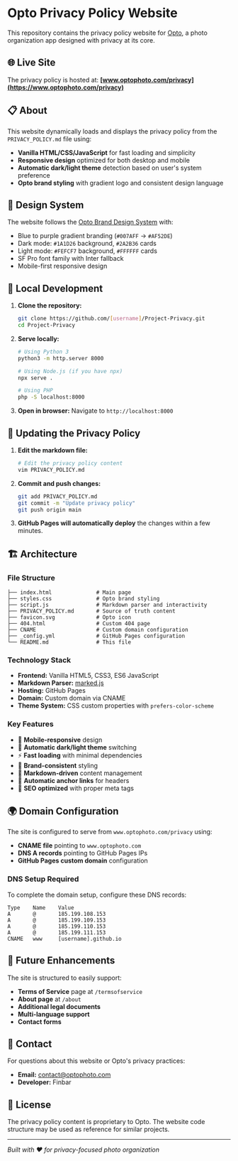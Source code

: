 # Opto Privacy Policy Website

This repository contains the privacy policy website for [Opto](https://optophoto.com), a photo organization app designed with privacy at its core.

## 🌐 Live Site

The privacy policy is hosted at: **[www.optophoto.com/privacy](https://www.optophoto.com/privacy)**

## 📋 About

This website dynamically loads and displays the privacy policy from the `PRIVACY_POLICY.md` file using:
- **Vanilla HTML/CSS/JavaScript** for fast loading and simplicity
- **Responsive design** optimized for both desktop and mobile
- **Automatic dark/light theme** detection based on user's system preference
- **Opto brand styling** with gradient logo and consistent design language

## 🎨 Design System

The website follows the [Opto Brand Design System](OPTO_BRAND_DESIGN_SYSTEM-temp-2025-09-22.md) with:
- Blue to purple gradient branding (`#007AFF` → `#AF52DE`)
- Dark mode: `#1A1D26` background, `#2A2B36` cards
- Light mode: `#FEFCF7` background, `#FFFFFF` cards
- SF Pro font family with Inter fallback
- Mobile-first responsive design

## 🚀 Local Development

1. **Clone the repository:**
   ```bash
   git clone https://github.com/[username]/Project-Privacy.git
   cd Project-Privacy
   ```

2. **Serve locally:**
   ```bash
   # Using Python 3
   python3 -m http.server 8000
   
   # Using Node.js (if you have npx)
   npx serve .
   
   # Using PHP
   php -S localhost:8000
   ```

3. **Open in browser:**
   Navigate to `http://localhost:8000`

## 📝 Updating the Privacy Policy

1. **Edit the markdown file:**
   ```bash
   # Edit the privacy policy content
   vim PRIVACY_POLICY.md
   ```

2. **Commit and push changes:**
   ```bash
   git add PRIVACY_POLICY.md
   git commit -m "Update privacy policy"
   git push origin main
   ```

3. **GitHub Pages will automatically deploy** the changes within a few minutes.

## 🏗️ Architecture

### File Structure
```
├── index.html              # Main page
├── styles.css              # Opto brand styling
├── script.js               # Markdown parser and interactivity
├── PRIVACY_POLICY.md       # Source of truth content
├── favicon.svg             # Opto icon
├── 404.html                # Custom 404 page
├── CNAME                   # Custom domain configuration
├── _config.yml             # GitHub Pages configuration
└── README.md               # This file
```

### Technology Stack
- **Frontend:** Vanilla HTML5, CSS3, ES6 JavaScript
- **Markdown Parser:** [marked.js](https://marked.js.org/)
- **Hosting:** GitHub Pages
- **Domain:** Custom domain via CNAME
- **Theme System:** CSS custom properties with `prefers-color-scheme`

### Key Features
- 📱 **Mobile-responsive** design
- 🌙 **Automatic dark/light theme** switching
- ⚡ **Fast loading** with minimal dependencies
- 🎨 **Brand-consistent** styling
- 📝 **Markdown-driven** content management
- 🔗 **Automatic anchor links** for headers
- 🚀 **SEO optimized** with proper meta tags

## 🌍 Domain Configuration

The site is configured to serve from `www.optophoto.com/privacy` using:
- **CNAME file** pointing to `www.optophoto.com`
- **DNS A records** pointing to GitHub Pages IPs
- **GitHub Pages custom domain** configuration

### DNS Setup Required
To complete the domain setup, configure these DNS records:
```
Type    Name    Value
A       @       185.199.108.153
A       @       185.199.109.153
A       @       185.199.110.153
A       @       185.199.111.153
CNAME   www     [username].github.io
```

## 🔮 Future Enhancements

The site is structured to easily support:
- **Terms of Service** page at `/termsofservice`
- **About page** at `/about`
- **Additional legal documents**
- **Multi-language support**
- **Contact forms**

## 📧 Contact

For questions about this website or Opto's privacy practices:
- **Email:** [contact@optophoto.com](mailto:contact@optophoto.com)
- **Developer:** Finbar

## 📄 License

The privacy policy content is proprietary to Opto. The website code structure may be used as reference for similar projects.

---

*Built with ❤️ for privacy-focused photo organization*